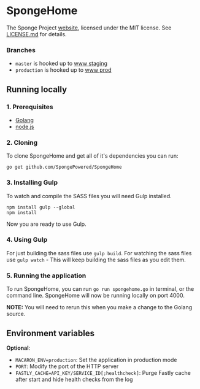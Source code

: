 SpongeHome
==========

The Sponge Project [website](https://www-staging.spongepowered.org/), licensed
under the MIT license. See [LICENSE.md](LICENSE.md) for details.

### Branches

- `master` is hooked up to [www staging](https://www-staging.spongepowered.org/)
- `production` is hooked up to [www prod](https://www.spongepowered.org/)

## Running locally

### 1. Prerequisites

- [Golang](http://golang.org/doc/install)
- [node.js](http://nodejs.org/download/)

### 2. Cloning

To clone SpongeHome and get all of it's dependencies you can run:

```
go get github.com/SpongePowered/SpongeHome
```

### 3. Installing Gulp

To watch and compile the SASS files you will need Gulp installed.

```
npm install gulp --global
npm install
```

Now you are ready to use Gulp.

### 4. Using Gulp

For just building the sass files use `gulp build`.
For watching the sass files use `gulp watch` - This will keep building the sass
files as you edit them.

### 5. Running the application

To run SpongeHome, you can run `go run spongehome.go` in terminal, or the
command line. SpongeHome will now be running locally on port 4000.

**NOTE:** You will need to rerun this when you make a change to the Golang
source.

## Environment variables
**Optional**:
- `MACARON_ENV=production`: Set the application in production mode
- `PORT`: Modify the port of the HTTP server
- `FASTLY_CACHE=API_KEY/SERVICE_ID[;healthcheck]`: Purge Fastly cache after start and hide health checks from the log